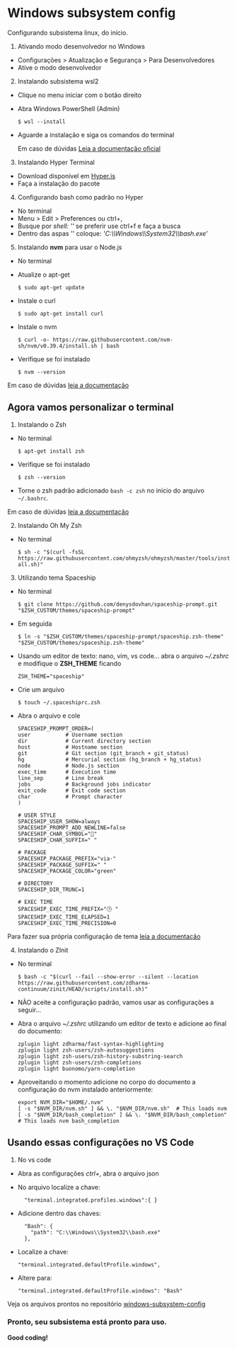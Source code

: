 # Windows subsystem config

Configurando subsistema linux, do início.

1. Ativando modo desenvolvedor no Windows

- Configurações > Atualização e Segurança > Para Desenvolvedores
- Ative o modo desenvolvedor

2. Instalando subsistema wsl2

- Clique no menu iniciar com o botão direito
- Abra Windows PowerShell (Admin)

  `$ wsl --install`

- Aguarde a instalação e siga os comandos do terminal

  Em caso de dúvidas [Leia a documentação oficial](https://learn.microsoft.com/pt-br/windows/wsl/install)

3. Instalando Hyper Terminal

- Download disponível em [Hyper.is](https://hyper.is/)
- Faça a instalação do pacote

4. Configurando bash como padrão no Hyper

- No terminal
- Menu > Edit > Preferences ou ctrl+,
- Busque por _shell: ''_ se preferir use ctrl+f e faça a busca
- Dentro das aspas '' coloque: _'C:\\\Windows\\\System32\\\bash.exe'_

5. Instalando **nvm** para usar o Node.js

- No terminal
- Atualize o apt-get

  `$ sudo apt-get update`

- Instale o curl

  `$ sudo apt-get install curl`

- Instale o nvm

  `$ curl -o- https://raw.githubusercontent.com/nvm-sh/nvm/v0.39.4/install.sh | bash`

- Verifique se foi instalado

  `$ nvm --version`

Em caso de dúvidas [leia a documentação](https://github.com/nvm-sh/nvm)

## Agora vamos personalizar o terminal

1. Instalando o Zsh

- No terminal

  `$ apt-get install zsh`

- Verifique se foi instalado

  `$ zsh --version`

- Torne o zsh padrão adicionado `bash -c zsh` no inicio do arquivo `~/.bashrc`.

Em caso de dúvidas [leia a documentação](https://github.com/ohmyzsh/ohmyzsh/wiki/Installing-ZSH)

2. Instalando Oh My Zsh

- No terminal

  `$ sh -c "$(curl -fsSL https://raw.githubusercontent.com/ohmyzsh/ohmyzsh/master/tools/install.sh)"`

3. Utilizando tema Spaceship

- No terminal

  `$ git clone https://github.com/denysdovhan/spaceship-prompt.git "$ZSH_CUSTOM/themes/spaceship-prompt"`

- Em seguida

  `$ ln -s "$ZSH_CUSTOM/themes/spaceship-prompt/spaceship.zsh-theme" "$ZSH_CUSTOM/themes/spaceship.zsh-theme"`

- Usando um editor de texto: nano, vim, vs code... abra o arquivo _~/.zshrc_ e modifique o **ZSH_THEME** ficando

  ```
  ZSH_THEME="spaceship"
  ```

- Crie um arquivo

  `$ touch ~/.spaceshiprc.zsh`

- Abra o arquivo e cole

  ```
  SPACESHIP_PROMPT_ORDER=(
  user           # Username section
  dir            # Current directory section
  host           # Hostname section
  git            # Git section (git_branch + git_status)
  hg             # Mercurial section (hg_branch + hg_status)
  node           # Node.js section
  exec_time      # Execution time
  line_sep       # Line break
  jobs           # Background jobs indicator
  exit_code      # Exit code section
  char           # Prompt character
  )

  # USER STYLE
  SPACESHIP_USER_SHOW=always
  SPACESHIP_PROMPT_ADD_NEWLINE=false
  SPACESHIP_CHAR_SYMBOL="🚀"
  SPACESHIP_CHAR_SUFFIX=" "

  # PACKAGE
  SPACESHIP_PACKAGE_PREFIX="via·"
  SPACESHIP_PACKAGE_SUFFIX=" "
  SPACESHIP_PACKAGE_COLOR="green"

  # DIRECTORY
  SPACESHIP_DIR_TRUNC=1

  # EXEC TIME
  SPACESHIP_EXEC_TIME_PREFIX="🕒 "
  SPACESHIP_EXEC_TIME_ELAPSED=1
  SPACESHIP_EXEC_TIME_PRECISION=0

  ```

Para fazer sua própria configuração de tema [leia a documentação](https://spaceship-prompt.sh/getting-started/)

4. Instalando o ZInit

- No terminal

  `$ bash -c "$(curl --fail --show-error --silent --location https://raw.githubusercontent.com/zdharma-continuum/zinit/HEAD/scripts/install.sh)"`

- NÃO aceite a configuração padrão, vamos usar as configurações a seguir...

- Abra o arquivo _~/.zshrc_ utilizando um editor de texto e adicione ao final do documento:

  ```
  zplugin light zdharma/fast-syntax-highlighting
  zplugin light zsh-users/zsh-autosuggestions
  zplugin light zsh-users/zsh-history-substring-search
  zplugin light zsh-users/zsh-completions
  zplugin light buonomo/yarn-completion
  ```

- Aproveitando o momento adicione no corpo do documento a configuração do nvm instalado anteriormente:

  ```
  export NVM_DIR="$HOME/.nvm"
  [ -s "$NVM_DIR/nvm.sh" ] && \. "$NVM_DIR/nvm.sh"  # This loads nvm
  [ -s "$NVM_DIR/bash_completion" ] && \. "$NVM_DIR/bash_completion"  # This loads nvm bash_completion

  ```

## Usando essas configurações no VS Code

1. No vs code

- Abra as configurações _ctrl+,_ abra o arquivo json
- No arquivo localize a chave:

  ```
    "terminal.integrated.profiles.windows":{ }
  ```

- Adicione dentro das chaves:

  ```
    "Bash": {
      "path": "C:\\Windows\\System32\\bash.exe"
    },
  ```

- Localize a chave:

  ```
  "terminal.integrated.defaultProfile.windows",
  ```

- Altere para:

  ```
  "terminal.integrated.defaultProfile.windows": "Bash"
  ```

Veja os arquivos prontos no repositório [windows-subsystem-config](https://github.com/raimonesbarros/windows-subsystem-config)

### Pronto, seu subsistema está pronto para uso.

**Good coding!**
